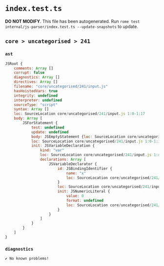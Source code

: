 # `index.test.ts`

**DO NOT MODIFY**. This file has been autogenerated. Run `rome test internal/js-parser/index.test.ts --update-snapshots` to update.

## `core > uncategorised > 241`

### `ast`

```javascript
JSRoot {
	comments: Array []
	corrupt: false
	diagnostics: Array []
	directives: Array []
	filename: "core/uncategorised/241/input.js"
	hasHoistedVars: true
	integrity: undefined
	interpreter: undefined
	sourceType: "script"
	syntax: Array []
	loc: SourceLocation core/uncategorised/241/input.js 1:0-1:17
	body: Array [
		JSForStatement {
			test: undefined
			update: undefined
			body: JSEmptyStatement {loc: SourceLocation core/uncategorised/241/input.js 1:16-1:17}
			loc: SourceLocation core/uncategorised/241/input.js 1:0-1:17
			init: JSVariableDeclaration {
				kind: "var"
				loc: SourceLocation core/uncategorised/241/input.js 1:4-1:13
				declarations: Array [
					JSVariableDeclarator {
						id: JSBindingIdentifier {
							name: "x"
							loc: SourceLocation core/uncategorised/241/input.js 1:8-1:9 (x)
						}
						loc: SourceLocation core/uncategorised/241/input.js 1:8-1:13
						init: JSNumericLiteral {
							value: 0
							format: undefined
							loc: SourceLocation core/uncategorised/241/input.js 1:12-1:13
						}
					}
				]
			}
		}
	]
}
```

### `diagnostics`

```
✔ No known problems!

```
